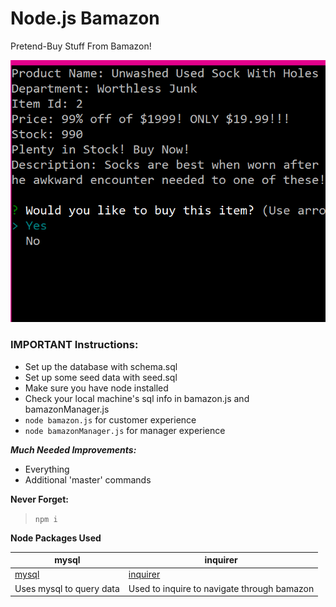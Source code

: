 # Node.js Bamazon

Pretend-Buy Stuff From Bamazon!

![Bamazon Preview](./bamazonpreview.png)

### **IMPORTANT Instructions:**

- Set up the database with schema.sql
- Set up some seed data with seed.sql
- Make sure you have node installed
- Check your local machine's sql info in bamazon.js and bamazonManager.js
- `node bamazon.js` for customer experience
- `node bamazonManager.js` for manager experience

***Much Needed Improvements:***
- Everything
- Additional 'master' commands

**Never Forget:**

> `npm i`

**Node Packages Used**

mysql | inquirer
-------- | -------------
[mysql](https://www.npmjs.com/package/mysql) | [inquirer](https://www.npmjs.com/package/inquirer)
Uses mysql to query data | Used to inquire to navigate through bamazon